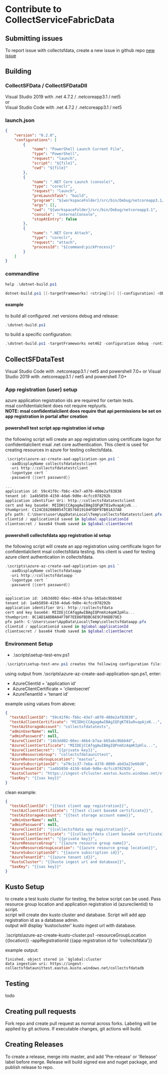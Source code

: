 # Contribute to CollectServiceFabricData

## Submitting issues

To report issue with collectsfdata, create a new issue in github repo [new issue](https://github.com/microsoft/CollectServiceFabricData/issues/new/choose)

## Building

### CollectSFData / CollectSFDataDll

Visual Studio 2019 with .net 4.7.2 / .netcoreapp3.1 / net5  
or  
Visual Studio Code with .net 4.7.2 / .netcoreapp3.1 / net5  

### **launch.json**

```json
{
    "version": "0.2.0",
    "configurations": [
        {
            "name": "PowerShell Launch Current File",
            "type": "PowerShell",
            "request": "launch",
            "script": "${file}",
            "cwd": "${file}"
        },
        {
            "name": ".NET Core Launch (console)",
            "type": "coreclr",
            "request": "launch",
            "preLaunchTask": "build",
            "program": "${workspaceFolder}/src/bin/Debug/netcoreapp3.1/CollectSFData.dll",
            "args": [],
            "cwd": "${workspaceFolder}/src/bin/Debug/netcoreapp3.1",
            "console": "internalConsole",
            "stopAtEntry": false
        },
        {
            "name": ".NET Core Attach",
            "type": "coreclr",
            "request": "attach",
            "processId": "${command:pickProcess}"
        }
    ]
}
```

### commandline

```powershell
help .\dotnet-build.ps1

dotnet-build.ps1 [[-targetFrameworks] <string[]>] [[-configuration] <Object>] [[-runtimeIdentifier] <Object>] [[-projectDir] <string>] [[-nugetFallbackFolder] <string>] [-publish] [-clean] [-replace]
```

#### **example**

to build all configured .net versions debug and release:

```powershell
.\dotnet-build.ps1
```

to build a specific configuration:

```powershell
.\dotnet-build.ps1 -targetFrameworks net462 -configuration debug -runtimeIdentifier win-x64
```

## CollectSFDataTest

Visual Studio Code with .netcoreapp3.1 / net5 and powershell 7.0+
or
Visual Studio 2019 with .netcoreapp3.1 / net5 and powershell 7.0+

### App registration (user) setup

azure application registration ids are required for certain tests.  
msal confidentialclient does not require replyurls.  
**NOTE: msal confidentialclient does require that api permissions be set on app registration in portal after creation**

#### **powershell test script app registration id setup**

the following script will create an app registration using certificate logon for confidentialclient msal .net core authentication.
This client is used for creating resources in azure for testing collectsfdata.

```powershell
.\scripts\azure-az-create-aad-application-spn.ps1 `
  -aadDisplayName collectsfdatatestclient `
  -uri http://collectsfdatatestclient `
  -logontype cert `
  -password {{cert password}}

...
application id: 59c41f0c-fb6c-43e7-a070-480e2af83838
tenant id: 1a4b5850-4150-4da6-9d0e-4cfcc078292b
application identifier Uri: http://collectsfdatatestclient
cert and key base64: MIIDHjCCAgagAwIBAgIQFgKT81w9vapAjxN...
thumbprint: C124CE6208B0547CB576019104FDDF97B01A37A8
pfx path: C:\Users\user\AppData\Local\Temp\collectsfdatatestclient.pfx
clientid / applicationid saved in $global:applicationId
clientsecret / base64 thumb saved in $global:clientSecret

```

#### **powershell collectsfdata app registration id setup**

the following script will create an app registration using certificate logon for confidentialclient msal collectsfdata testing.
this client is used for testing azure client authentication in collectsfdata.

```powershell
.\scripts\azure-az-create-aad-application-spn.ps1 `
  -aadDisplayName collectsfdataapp `
  -uri http://collectsfdataapp `
  -logontype cert `
  -password {{cert password}}

...
application id: 14b3dd02-66ec-46b4-b7aa-b65abc9bbb4d
tenant id: 1a4b5850-4150-4da6-9d0e-4cfcc078292b
application identifier Uri: http://collectsfdata
cert and key base64: MIIDEjCCAfqgAwIBAgIQPnmXz4qmKIpHlu...
thumbprint: 8C1AD1A0DBA04F78F7EE86FBDBC6E9CF06DB79E3
pfx path: C:\Users\user\AppData\Local\Temp\collectsfdataapp.pfx
clientid / applicationid saved in $global:applicationId
clientsecret / base64 thumb saved in $global:clientSecret

```

### Environment Setup

- .\scripts\setup-test-env.ps1

```powershell
.\scripts\setup-test-env.ps1 creates the following configuration file: $env:LocalAppData\collectsfdata\collectSfDataTestProperties.json
```

using output from .\scripts\azure-az-create-aad-application-spn.ps1, enter:
- AzureClientId = 'application id'
- AzureClientCertificate = 'clientsecret'
- AzureTenantId = 'tenant id'

example using values from above:

```json
{
  "testAzClientId": "59c41f0c-fb6c-43e7-a070-480e2af83838",
  "testAzClientCertificate": "MIIDHjCCAgagAwIBAgIQFgKT81w9vapAjxN...",
  "testAzStorageAccount": "collectsfdatatests",
  "adminUserName": null,
  "adminPassword": null,
  "AzureClientId": "14b3dd02-66ec-46b4-b7aa-b65abc9bbb4d",
  "AzureClientCertificate": "MIIDEjCCAfqgAwIBAgIQPnmXz4qmKIpHlu...",
  "AzureClientSecret": "{{private key}}",
  "AzureResourceGroup": "collectsfdataunittest",
  "AzureResourceGroupLocation": "eastus",
  "AzureSubscriptionId": "a79c1c37-7eba-4378-8000-abd3a23e66d8",
  "AzureTenantId": "1a4b5850-4150-4da6-9d0e-4cfcc078292b",
  "KustoCluster": "https://ingest-sfcluster.eastus.kusto.windows.net/sfdatabase",
  "SasKey": "{{sas key}}"
}
```

clean example:

```json
{
  "testAzClientId": "{{test client app registration}}",
  "testAzClientCertificate": "{{test client base64 certificate}}",
  "testAzStorageAccount": "{{test storage account name}}",
  "adminUserName": null,
  "adminPassword": null,
  "AzureClientId": "{{collectsfdata app registration}}",
  "AzureClientCertificate": "{{collectsfdata client base64 certificate}}",
  "AzureClientSecret": "{{private key}}",
  "AzureResourceGroup": "{{azure resource group name}}",
  "AzureResourceGroupLocation": "{{azure resource group location}}",
  "AzureSubscriptionId": "{{azure subscription id}}",
  "AzureTenantId": "{{azure tenant id}}",
  "KustoCluster": "{{kusto ingest url and database}}",
  "SasKey": "{{sas key}}"
}
```

## Kusto Setup

to create a test kusto cluster for testing, the below script can be used. Pass resource group location and application registration id (azureclientid) to script.  
script will create dev kusto cluster and database. Script will add app registration id as a database admin.  
output will display 'kustocluster' kusto ingest url with database.

.\scripts\azure-az-create-kusto-cluster.ps1 -resourceGroupLocation {{location}} -appRegistrationId {{app registration id for 'collectsfdata'}}

example output:

```text
finished. object stored in `$global:cluster
data ingestion uri: https://ingest-collectsfdataunittest.eastus.kusto.windows.net/collectsfdatadb
```

## Testing

todo

## Creating pull requests

Fork repo and create pull request as normal across forks.
Labeling will be applied by git actions.
If executable changes, git actions will build.

## Creating Releases

To create a release, merge into master, and add 'Pre-release' or 'Release' label before merge.
Release will build signed exe and nuget package, and publish release to repo.